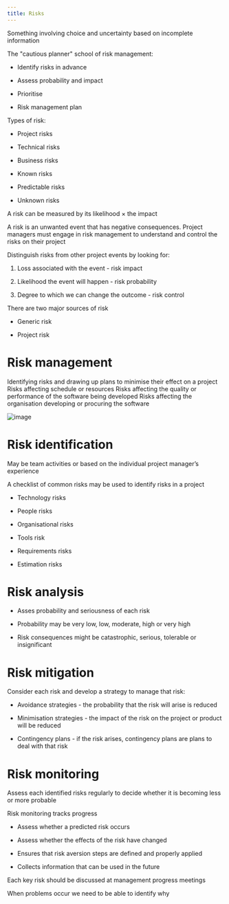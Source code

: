 ```yaml
---
title: Risks
---
```


<Definition name="Risk">
Something involving choice and uncertainty based on incomplete information
</Definition>

The "cautious planner" school of risk management:

-   Identify risks in advance

-   Assess probability and impact

-   Prioritise

-   Risk management plan

Types of risk:

-   Project risks

-   Technical risks

-   Business risks

-   Known risks

-   Predictable risks

-   Unknown risks

A risk can be measured by its likelihood $\times$ the impact

A risk is an unwanted event that has negative consequences. Project
managers must engage in risk management to understand and control the
risks on their project

Distinguish risks from other project events by looking for:

1.  Loss associated with the event - risk impact

2.  Likelihood the event will happen - risk probability

3.  Degree to which we can change the outcome - risk control

There are two major sources of risk

-   Generic risk

-   Project risk

# Risk management

<Definition name="Risk management">
Identifying risks and drawing up plans to minimise their effect on a project
</Definition>

<Definition name="Project Risks">
Risks affecting schedule or resources
</Definition>

<Definition name="Product Risks">
Risks affecting the quality or performance of the software being developed
</Definition>

<Definition name="Business Risks">
Risks affecting the organisation developing or procuring the software
</Definition>

![image](/img/Year_2/Software_Engineering/Risks/risk_management.webp)

# Risk identification

May be team activities or based on the individual project manager’s
experience

A checklist of common risks may be used to identify risks in a project

-   Technology risks

-   People risks

-   Organisational risks

-   Tools risk

-   Requirements risks

-   Estimation risks

# Risk analysis

-   Asses probability and seriousness of each risk

-   Probability may be very low, low, moderate, high or very high

-   Risk consequences might be catastrophic, serious, tolerable or
    insignificant

# Risk mitigation

Consider each risk and develop a strategy to manage that risk:

-   Avoidance strategies - the probability that the risk will arise is
    reduced

-   Minimisation strategies - the impact of the risk on the project or
    product will be reduced

-   Contingency plans - if the risk arises, contingency plans are plans
    to deal with that risk

# Risk monitoring

Assess each identified risks regularly to decide whether it is becoming
less or more probable

Risk monitoring tracks progress

-   Assess whether a predicted risk occurs

-   Assess whether the effects of the risk have changed

-   Ensures that risk aversion steps are defined and properly applied

-   Collects information that can be used in the future

Each key risk should be discussed at management progress meetings

When problems occur we need to be able to identify why
